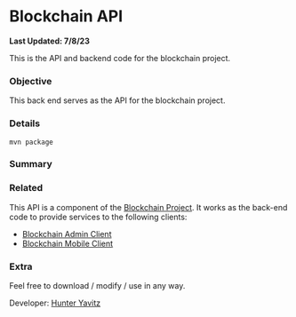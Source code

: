 # Blockchain API
**Last Updated: 7/8/23**

This is the API and backend code for the blockchain project.

### Objective
This back end serves as the API for the blockchain project.

### Details

```shell
mvn package
```



### Summary

### Related
This API is a component of the [Blockchain Project](https://github.com/hunteryavitz/blockchain-main).  It works as the back-end code to provide services to the following clients:

- [Blockchain Admin Client](https://github.com/hunteryavitz/blockchain-client-admin)
- [Blockchain Mobile Client](https://github.com/hunteryavitz/blockchain-client-mobile)

### Extra
Feel free to download / modify / use in any way.

Developer: [Hunter Yavitz](mailto:h.yavitz@gmail.com)
